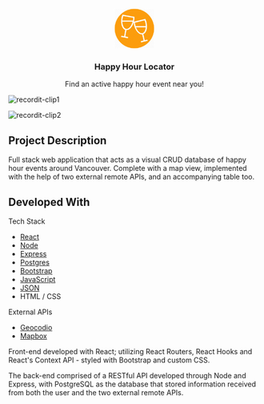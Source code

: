 <br />
<p align="center">
  <a href="https://github.com/taherfa/Happy-Hour-Web-App">
    <img src="client/public/cheers.png" alt="Logo" width="80" height="80">
  </a>

  <h3 align="center">Happy Hour Locator</h3>

  <p align="center">
    Find an active happy hour event near you!
    <br />
  </p>
</p>

![recordit-clip1](https://user-images.githubusercontent.com/53185030/93166070-edbb4d00-f6da-11ea-855b-afbde9bb9497.gif)

![recordit-clip2](https://user-images.githubusercontent.com/53185030/93166141-1c392800-f6db-11ea-8f80-6e4409f5bc87.gif)


## Project Description

Full stack web application that acts as a visual CRUD database of happy hour events around Vancouver. Complete with a map view, implemented with the help of two external remote APIs, and an accompanying table too.

## Developed With

Tech Stack
* [React](https://reactjs.org/)
* [Node](https://nodejs.org/en/)
* [Express](https://expressjs.com/)
* [Postgres](https://www.postgresql.org/)
* [Bootstrap](https://getbootstrap.com)
* [JavaScript](https://www.javascript.com/)
* [JSON](https://www.json.org/json-en.html)
* HTML / CSS

External APIs
* [Geocodio](https://www.geocod.io/)
* [Mapbox](https://www.mapbox.com/)

Front-end developed with React; utilizing React Routers, React Hooks and React's Context API - styled with Bootstrap and custom CSS.

The back-end comprised of a RESTful API developed through Node and Express, with PostgreSQL as the database that stored
information received from both the user and the two external remote APIs.
